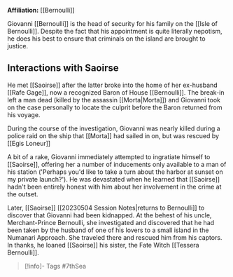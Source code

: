 **Affiliation:** [[Bernoulli]]

Giovanni [[Bernoulli]] is the head of security for his family on the [[Isle of Bernoulli]].  Despite the fact that his appointment is quite literally nepotism, he does his best to ensure that criminals on the island are brought to justice.

## Interactions with Saoirse
He met [[Saoirse]] after the latter broke into the home of her ex-husband [[Rafe Gage]], now a recognized Baron of House [[Bernoulli]].  The break-in left a man dead (killed by the assassin [[Morta|Morta]]) and Giovanni took on the case personally to locate the culprit before the Baron returned from his voyage.

During the course of the investigation, Giovanni was nearly killed during a police raid on the ship that [[Morta]] had sailed in on, but was rescued by [[Egis Loneur]]

A bit of a rake, Giovanni immediately attempted to ingratiate himself to [[Saoirse]], offering her a number of inducements only available to a man of his station ('Perhaps you'd like to take a turn about the harbor at sunset on my private launch?').  He was devastated when he learned that [[Saoirse]] hadn't been entirely honest with him about her involvement in the crime at the outset.

Later, [[Saoirse]] [[20230504 Session Notes|returns to Bernoulli]] to discover that Giovanni had been kidnapped.  At the behest of his uncle, Merchant-Prince Bernoulli, she investigated and discovered that he had been taken by the husband of one of his lovers to a small island in the Numanari Approach.  She traveled there and rescued him from his captors.  In thanks, he loaned [[Saoirse]] his sister, the Fate Witch [[Tessera Bernoulli]].  

> [!info]- Tags
> #7thSea 

